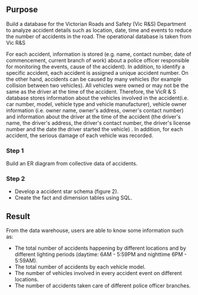 ## Purpose
Build a database for the Victorian Roads and Safety (Vic R&S) Department to analyze accident details such as location, date, time and events to reduce the number of accidents in the road. The operational database is taken from Vic R&S

For each accident, information is stored (e.g. name, contact number, date of commencement, current branch of work) about a police officer responsible for monitoring the events, cause of the accident). In addition, to identify a specific accident, each accident is assigned a unique accident number. On the other hand, accidents can be caused by many vehicles (for example collision between two vehicles). All vehicles were owned or may not be the same as the driver at the time of the accident. Therefore, the VicR & S database stores information about the vehicles involved in the accident(i.e. car number, model, vehicle type and vehicle manufacturer), vehicle owner information (i.e. owner name, owner's address, owner's contact number) and information about the driver at the time of the accident (the driver's name, the driver's address, the driver's contact number, the driver's license number and the date the driver started the vehicle) . In addition, for each accident, the serious damage of each vehicle was recorded.

### Step 1
Build an ER diagram from collective data of accidents.

### Step 2
- Develop a accident star schema (figure 2).
- Create the fact and dimension tables using SQL.

## Result
From the data warehouse, users are able to know some information such as:
- The total number of accidents happening by different locations and by different lighting periods (daytime: 6AM - 5:59PM and nighttime 6PM - 5:59AM).
- The total number of accidents by each vehicle model.
- The number of vehicles involved in every accident event on different locations.
- The number of accidents taken care of different police officer branches.
